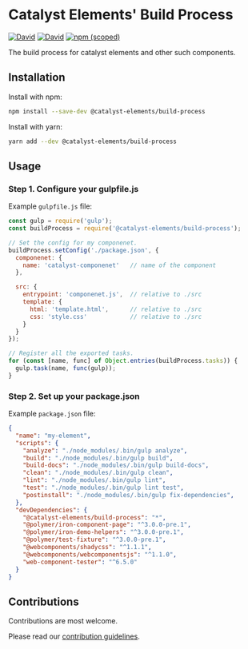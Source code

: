 # Catalyst Elements' Build Process

[![David](https://img.shields.io/david/catalyst/CatalystElementsBuildProcess.svg?style=flat-square)](https://david-dm.org/catalyst/CatalystElementsBuildProcess)
[![David](https://img.shields.io/david/dev/catalyst/CatalystElementsBuildProcess.svg?style=flat-square)](https://david-dm.org/catalyst/CatalystElementsBuildProcess?type=dev)
[![npm (scoped)](https://img.shields.io/npm/v/@catalyst-elements/build-process.svg?style=flat-square)](https://www.npmjs.com/package/@catalyst-elements/build-process)

The build process for catalyst elements and other such components.

## Installation

Install with npm:

```sh
npm install --save-dev @catalyst-elements/build-process
```

Install with yarn:

```sh
yarn add --dev @catalyst-elements/build-process
```

## Usage

### Step 1. Configure your gulpfile.js

Example `gulpfile.js` file:

```js
const gulp = require('gulp');
const buildProcess = require('@catalyst-elements/build-process');

// Set the config for my componenet.
buildProcess.setConfig('./package.json', {
  componenet: {
    name: 'catalyst-componenet'   // name of the component
  },

  src: {
    entrypoint: 'componenet.js',  // relative to ./src
    template: {
      html: 'template.html',      // relative to ./src
      css: 'style.css'            // relative to ./src
    }
  }
});

// Register all the exported tasks.
for (const [name, func] of Object.entries(buildProcess.tasks)) {
  gulp.task(name, func(gulp));
}
```

### Step 2. Set up your package.json

Example `package.json` file:

```json
{
  "name": "my-element",
  "scripts": {
    "analyze": "./node_modules/.bin/gulp analyze",
    "build": "./node_modules/.bin/gulp build",
    "build-docs": "./node_modules/.bin/gulp build-docs",
    "clean": "./node_modules/.bin/gulp clean",
    "lint": "./node_modules/.bin/gulp lint",
    "test": "./node_modules/.bin/gulp lint test",
    "postinstall": "./node_modules/.bin/gulp fix-dependencies",
  },
  "devDependencies": {
    "@catalyst-elements/build-process": "*",
    "@polymer/iron-component-page": "^3.0.0-pre.1",
    "@polymer/iron-demo-helpers": "^3.0.0-pre.1",
    "@polymer/test-fixture": "^3.0.0-pre.1",
    "@webcomponents/shadycss": "^1.1.1",
    "@webcomponents/webcomponentsjs": "^1.1.0",
    "web-component-tester": "^6.5.0"
  }
}
```

## Contributions

Contributions are most welcome.

Please read our [contribution guidelines](./CONTRIBUTING.md).
